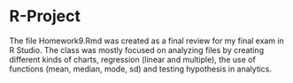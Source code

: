 # R-Project

The file Homework9.Rmd was created as a final review for my final exam in R Studio.
The class was mostly focused on analyzing files by creating different kinds of charts, regression (linear and multiple), the use of functions
(mean, median, mode, sd) and testing hypothesis in analytics.
